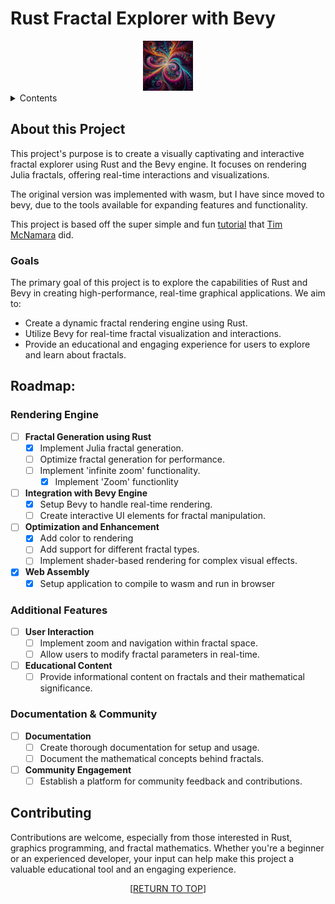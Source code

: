 <a name="readme-top"></a>
# Rust Fractal Explorer with Bevy
<div align="center">
<img src="images/new-logo.png" alt="Logo" width="80" height="80">
</div>

<details>
        <summary>Contents</summary>
        <ol>
                <li>
                        <a href="#purpose">Purpose</a>
                </li>
                <li>
                        <a href="#about-this-project">About this Project</a>
                        <ul>
                                <li><a href="#goals">Goals</a></li>
                        </ul>
                </li>
                <li><a href="#roadmap">Roadmap</a></li>
                <li><a href="#contributing">Contributing</a></li>
        </ol>
</details>

## About this Project

This project's purpose is to create a visually captivating and interactive fractal explorer using Rust and the Bevy engine. It focuses on rendering Julia fractals, offering real-time interactions and visualizations.

The original version was implemented with wasm, but I have since moved to bevy, due to the tools available for expanding features and functionality.

This project is based off the super simple and fun [tutorial](https://www.youtube.com/watch?v=g4vN2Z0JuZI&ab_channel=timClicks) that [Tim McNamara](https://www.linkedin.com/in/timmcnamaranz/) did. 

### Goals

The primary goal of this project is to explore the capabilities of Rust and Bevy in creating high-performance, real-time graphical applications. We aim to:

- Create a dynamic fractal rendering engine using Rust.
- Utilize Bevy for real-time fractal visualization and interactions.
- Provide an educational and engaging experience for users to explore and learn about fractals.

## Roadmap:

### Rendering Engine

- [ ] **Fractal Generation using Rust**
    - [x] Implement Julia fractal generation.
    - [ ] Optimize fractal generation for performance.
    - [ ] Implement 'infinite zoom' functionality.
        - [x] Implement 'Zoom' functionlity

- [ ] **Integration with Bevy Engine**
    - [x] Setup Bevy to handle real-time rendering.
    - [ ] Create interactive UI elements for fractal manipulation.

- [ ] **Optimization and Enhancement**
    - [x] Add color to rendering
    - [ ] Add support for different fractal types.
    - [ ] Implement shader-based rendering for complex visual effects.

- [x] **Web Assembly**
    - [x] Setup application to compile to wasm and run in browser

### Additional Features

- [ ] **User Interaction**
    - [ ] Implement zoom and navigation within fractal space.
    - [ ] Allow users to modify fractal parameters in real-time.

- [ ] **Educational Content**
    - [ ] Provide informational content on fractals and their mathematical significance.

### Documentation & Community

- [ ] **Documentation**
    - [ ] Create thorough documentation for setup and usage.
    - [ ] Document the mathematical concepts behind fractals.

- [ ] **Community Engagement**
    - [ ] Establish a platform for community feedback and contributions.

## Contributing

Contributions are welcome, especially from those interested in Rust, graphics programming, and fractal mathematics. Whether you're a beginner or an experienced developer, your input can help make this project a valuable educational tool and an engaging experience.

<p align="center">[<a href="#readme-top">RETURN TO TOP</a>]</p>
